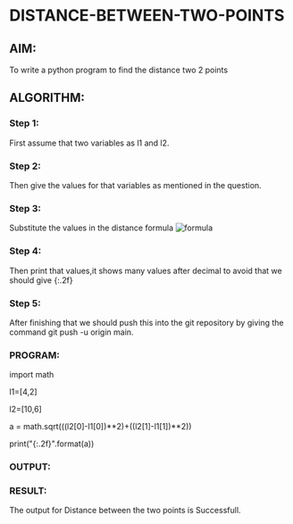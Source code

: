 # DISTANCE-BETWEEN-TWO-POINTS

## AIM:
To write a python program to find the distance two 2 points
## ALGORITHM:
### Step 1: 
First assume that two variables as l1 and l2.
### Step 2: 
Then give the values for that variables as mentioned in the question.
### Step 3: 
Substitute the values in the distance formula  ![formula](/formula.jpg)
### Step 4: 
Then print that values,it shows many values after decimal to avoid that we should give {:.2f}
### Step 5: 
After finishing that we should push this into the git repository by giving the command git push -u origin main.
### PROGRAM:
import math

 l1=[4,2]

 l2=[10,6]

 a = math.sqrt(((l2[0]-l1[0])**2)+((l2[1]-l1[1])**2))

 print("{:.2f}".format(a))


### OUTPUT:


### RESULT:
The output for Distance between the two points is Successfull.